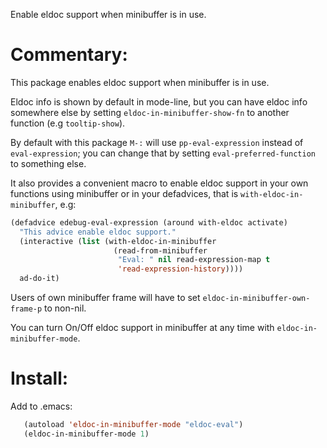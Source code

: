 Enable eldoc support when minibuffer is in use.

# Commentary:

This package enables eldoc support when minibuffer is in use.

Eldoc info is shown by default in mode-line,
but you can have eldoc info somewhere else by setting
`eldoc-in-minibuffer-show-fn` to another function (e.g `tooltip-show`).

By default with this package `M-:` will use `pp-eval-expression`
instead of `eval-expression`; you can change that by setting
`eval-preferred-function` to something else.

It also provides a convenient macro to enable eldoc support
in your own functions using minibuffer or in your defadvices,
that is `with-eldoc-in-minibuffer`, e.g:

```lisp
(defadvice edebug-eval-expression (around with-eldoc activate)
  "This advice enable eldoc support."
  (interactive (list (with-eldoc-in-minibuffer
                       (read-from-minibuffer
                        "Eval: " nil read-expression-map t
                        'read-expression-history))))
  ad-do-it)
```

Users of own minibuffer frame will have to set
`eldoc-in-minibuffer-own-frame-p` to non-nil.

You can turn On/Off eldoc support in minibuffer at any time
with `eldoc-in-minibuffer-mode`.

# Install:

Add to .emacs:

```lisp
   (autoload 'eldoc-in-minibuffer-mode "eldoc-eval")
   (eldoc-in-minibuffer-mode 1)
```
